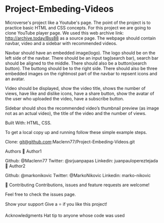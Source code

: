 # Project-Embeding-Videos

Microverse's project like a Youtube's page. The point of the project is to practice basic HTML and CSS concepts. For this project we are going to clone YouTube player page. We used this web archive link: http://archive.today/Bss88 as a source page. The webpage should contain navbar, video and a sidebar with recommended videos.

Navbar should have an embedded image(logo). The logo should be on the left side of the navbar. There should be an input tag(search bar), search bar should be aligned to the middle. There should also be a button(search button). The buttong should be to the right side. There should also be three embedded images on the rightmost part of the navbar to repsent icons and an avatar.

Video should be displayed, show the video title, shows the number of views, have like and dislike icons, have a share button, show the avatar of the user who uploaded the video, have a subscribe button.

Sidebar should shos the recommended video’s thumbnail preview (as image not as an actual video), the title of the video and the number of views.

Built With:
HTML,
CSS.

To get a local copy up and running follow these simple example steps.

Clone: git@github.com:Maclenn77/Project-Embeding-Videos.git

Authors
👤 Author1

Github: @Maclenn77
Twitter: @srjuanpapas
Linkedin: juanpaulopereztejada
👤 Author2

Github: @markonikovic
Twitter: @MarkoNikovic
Linkedin: marko-nikovic

🤝 Contributing
Contributions, issues and feature requests are welcome!

Feel free to check the issues page.

Show your support
Give a ⭐️ if you like this project!

Acknowledgments
Hat tip to anyone whose code was used
